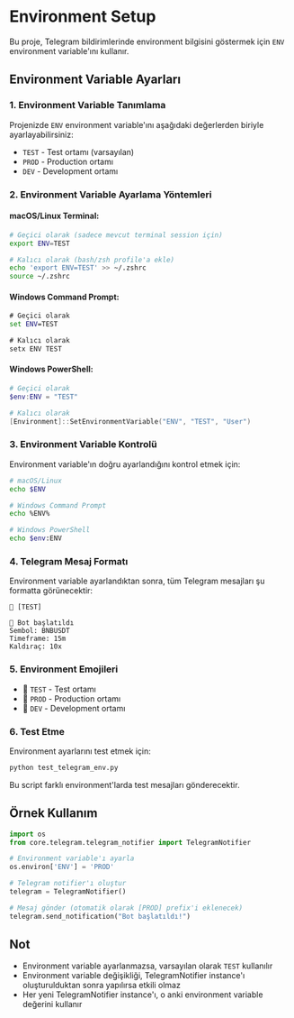 # Environment Setup

Bu proje, Telegram bildirimlerinde environment bilgisini göstermek için `ENV` environment variable'ını kullanır.

## Environment Variable Ayarları

### 1. Environment Variable Tanımlama

Projenizde `ENV` environment variable'ını aşağıdaki değerlerden biriyle ayarlayabilirsiniz:

- `TEST` - Test ortamı (varsayılan)
- `PROD` - Production ortamı  
- `DEV` - Development ortamı

### 2. Environment Variable Ayarlama Yöntemleri

#### macOS/Linux Terminal:
```bash
# Geçici olarak (sadece mevcut terminal session için)
export ENV=TEST

# Kalıcı olarak (bash/zsh profile'a ekle)
echo 'export ENV=TEST' >> ~/.zshrc
source ~/.zshrc
```

#### Windows Command Prompt:
```cmd
# Geçici olarak
set ENV=TEST

# Kalıcı olarak
setx ENV TEST
```

#### Windows PowerShell:
```powershell
# Geçici olarak
$env:ENV = "TEST"

# Kalıcı olarak
[Environment]::SetEnvironmentVariable("ENV", "TEST", "User")
```

### 3. Environment Variable Kontrolü

Environment variable'ın doğru ayarlandığını kontrol etmek için:

```bash
# macOS/Linux
echo $ENV

# Windows Command Prompt
echo %ENV%

# Windows PowerShell
echo $env:ENV
```

### 4. Telegram Mesaj Formatı

Environment variable ayarlandıktan sonra, tüm Telegram mesajları şu formatta görünecektir:

```
🧪 [TEST]

🤖 Bot başlatıldı
Sembol: BNBUSDT
Timeframe: 15m
Kaldıraç: 10x
```

### 5. Environment Emojileri

- 🧪 `TEST` - Test ortamı
- 🚀 `PROD` - Production ortamı
- 🔧 `DEV` - Development ortamı

### 6. Test Etme

Environment ayarlarını test etmek için:

```bash
python test_telegram_env.py
```

Bu script farklı environment'larda test mesajları gönderecektir.

## Örnek Kullanım

```python
import os
from core.telegram.telegram_notifier import TelegramNotifier

# Environment variable'ı ayarla
os.environ['ENV'] = 'PROD'

# Telegram notifier'ı oluştur
telegram = TelegramNotifier()

# Mesaj gönder (otomatik olarak [PROD] prefix'i eklenecek)
telegram.send_notification("Bot başlatıldı!")
```

## Not

- Environment variable ayarlanmazsa, varsayılan olarak `TEST` kullanılır
- Environment variable değişikliği, TelegramNotifier instance'ı oluşturulduktan sonra yapılırsa etkili olmaz
- Her yeni TelegramNotifier instance'ı, o anki environment variable değerini kullanır 